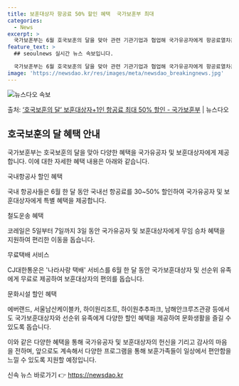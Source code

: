 ```yaml
---
title: 보훈대상자 항공료 50% 할인 혜택  국가보훈부 최대
categories:
  - News
excerpt: >
  국가보훈부는 6월 호국보훈의 달을 맞아 관련 기관기업과 협업해 국가유공자에게 항공료열차운임문화시설 할인, 무…
feature_text: >
  ## seoulnews 실시간 뉴스 속보입니다.

  국가보훈부는 6월 호국보훈의 달을 맞아 관련 기관기업과 협업해 국가유공자에게 항공료열차운임문화시설 할인, 무…
image: 'https://newsdao.kr/res/images/meta/newsdao_breakingnews.jpg'
---
```


![뉴스다오 속보](https://newsdao.kr/res/images/meta/newsdao_breakingnews.jpg)

<p>출처: <a href="https://newsdao.kr/3946" rel="dofollow">‘호국보훈의 달’ 보훈대상자+1인 항공료 최대 50% 할인 - 국가보훈부</a> | 뉴스다오</p>

<h2 data-ke-size="size26">호국보훈의 달 혜택 안내</h2>
국가보훈부는 호국보훈의 달을 맞아 다양한 혜택을 국가유공자 및 보훈대상자에게 제공합니다. 이에 대한 자세한 혜택 내용은 아래와 같습니다.

<p data-ke-size="size16">국내항공사 할인 혜택</p>
국내 항공사들은 6월 한 달 동안 국내선 항공료를 30~50% 할인하여 국가유공자 및 보훈대상자에게 특별 혜택을 제공합니다.

<p data-ke-size="size16">철도운송 혜택</p>
코레일은 5일부터 7일까지 3일 동안 국가유공자 및 보훈대상자에게 무임 승차 혜택을 지원하여 편리한 이동을 돕습니다.

<p data-ke-size="size16">무료택배 서비스</p>
CJ대한통운은 '나라사랑 택배' 서비스를 6월 한 달 동안 국가보훈대상자 및 선순위 유족에게 무료로 제공하여 보훈대상자의 편의를 돕습니다.

<p data-ke-size="size16">문화시설 할인 혜택</p>
에버랜드, 서울남산케이블카, 하이원리조트, 하이원추추파크, 남해안크루즈관광 등에서도 국가보훈대상자와 선순위 유족에게 다양한 할인 혜택을 제공하여 문화생활을 즐길 수 있도록 돕습니다.

이와 같은 다양한 혜택을 통해 국가유공자 및 보훈대상자의 헌신을 기리고 감사의 마음을 전하며, 앞으로도 계속해서 다양한 프로그램을 통해 보훈가족들이 일상에서 편안함을 느낄 수 있도록 지원할 예정입니다. 

신속 뉴스 바로가기 👉 <a href="https://newsdao.kr" rel="dofollow">https://newsdao.kr</a>


